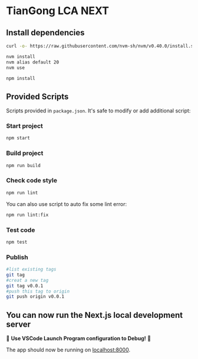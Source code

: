 # TianGong LCA NEXT

## Install dependencies

```bash
curl -o- https://raw.githubusercontent.com/nvm-sh/nvm/v0.40.0/install.sh | bash

nvm install
nvm alias default 20
nvm use

npm install
```

## Provided Scripts

Scripts provided in `package.json`. It's safe to modify or add additional script:

### Start project

```bash
npm start
```

### Build project

```bash
npm run build
```

### Check code style

```bash
npm run lint
```

You can also use script to auto fix some lint error:

```bash
npm run lint:fix
```

### Test code

```bash
npm test
```

### Publish
```bash
#list existing tags
git tag
#creat a new tag
git tag v0.0.1
#push this tag to origin
git push origin v0.0.1
```

## You can now run the Next.js local development server

🚀 **Use VSCode Launch Program configuration to Debug!** 🚀

The app should now be running on [localhost:8000](http://localhost:8000/).
